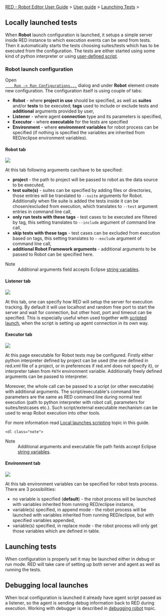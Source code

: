 <html>
<head>
<link href="PLUGINS_ROOT/org.robotframework.ide.eclipse.main.plugin.doc.user/help/style.css" rel="stylesheet" type="text/css"/>
</head>
<body>
<a href="../../../../help/index.html">RED - Robot Editor User Guide</a> &gt; <a href="../../../../help/user_guide/user_guide.html">User guide</a> &gt; <a href="../../../../help/user_guide/launching.html">Launching Tests</a> &gt; 
	<h2>Locally launched tests</h2>
<p>When <b>Robot</b> launch configuration is launched, it setups a simple server inside RED instance to which 
	execution events can be send from tests. Then it automatically starts the tests choosing suites/tests which
	has to be executed from the configuration. The tests are either started using some kind of python interpreter
	or using <a href="local_launch_scripting.html">user-defined script</a>.
	</p>
<h3>Robot launch configuration</h3>
<p>Open 
	<code><a class="command" href="javascript:executeCommand('org.eclipse.debug.ui.commands.OpenRunConfigurations')">
	Run -&gt; Run Configurations...</a></code> dialog and under <b>Robot</b> element create new configuration. The
	configuration itself is using couple of tabs:
	</p>
<ul>
<li><b>Robot</b> - where <b>project in use</b> should be specified, as well as <b>suites</b> and/or 
		<b>tests</b> to be executed; <b>tags</b> used to include or exclude tests and <b>additional</b> 
		arguments provided by user,
		</li>
<li><b>Listener</b> - where agent <b>connection</b> type and its parameters is specified,
		</li>
<li><b>Executor</b> - where <b>executable</b> for the tests are specified
		<li><b>Environment</b> - where <b>environment variables</b> for robot process can be specified (if nothing is
		specified the variables are inherited from RED/eclipse environment variables).
	</li></li></ul>
<h4>Robot tab</h4>
<img src="images/local_config_robot.png"/>
<p>At this tab following arguments can/have to be specified:
	</p>
<ul>
<li><b>project</b> - the path to project will be passed to robot as the data source to be executed,
		</li>
<li><b>test suite(s)</b> - suites can be specified by adding files or directories, those entries will
		be translated to <code>--suite</code> arguments for Robot. Additionally when file suite is added
		the tests inside it can be chosen/excluded from execution, which translates to <code>--test</code> argument entries
		in command line call,
		</li>
<li><b>only run tests with these tags</b> - test cases to be executed are filtered by tag, this setting
		translates to <code>--include</code> argument of command line call,
		</li>
<li><b>skip tests with these tags</b> - test cases can be excluded from execution based on tags,
		this setting translates to <code>--exclude</code> argument of command line call,
		</li>
<li><b>additional Robot Framework arguments</b> - additional arguments to be passed to Robot 
		can be specified here.
		</li>
</ul>
<dl class="note">
<dt>Note</dt>
<dd>Additional arguments field accepts Eclipse <a href="string_substitution.html">string variables</a>.</dd>
</dl>
<h4>Listener tab</h4>
<img src="images/local_config_listener.png"/>
<p>At this tab, one can specify how RED will setup the server for execution tracking. By default it 
	will use localhost and random free port to start the server and wait for connection, but
	other host, port and timeout can be specified. This is especially useful when used together with 
	<a href="local_launch_scripting.html">scripted launch</a>, when the script is setting up agent connection 
	in its own way.
	</p>
<h4>Executor tab</h4>
<img src="images/local_config_exec.png"/>
<p>At this page executable for Robot tests may be configured. Firstly either python interpreter defined
	by project can be used (the one defined in red.xml file of a project, or in preferences if red.xml does 
	not specify it), or interpreter taken from <code>PATH</code> environment variable. Additionally
	freely defined arguments can be passed to interpreter.
	</p>
<p>Moreover, the whole call can be passed to a script (or other executable) with additional arguments.
	The script/executable's command line parameters are the same as RED command line during normal test execution 
    (path to python interpreter with robot call, parameters for suites/testcases etc.). Such script/external executable 
    mechanism can be used to wrap Robot execution into other tools. 
	</p>
<p>For more information read <a href="local_launch_scripting.html">Local launches scripting</a> topic in this guide.
	
	<dl class="note">
<dt>Note</dt>
<dd>Additional arguments and executable file path fields accept Eclipse <a href="string_substitution.html">string variables</a>.</dd>
</dl>
<h4>Environment tab</h4>
<img src="images/local_config_env.png"/>
<p>At this tab environment variables can be specified for robot tests process. There are 3 possibilities:</p>
<ul>
<li>no variable is specified (<b>default</b>) - the robot process will be launched with variables inherited 
		from running RED/eclipse instance,</li>
<li>variable(s) specified, in append mode - the robot process will be launched with variables inherited
		from running RED/eclipse, but with specified variables appended,</li>
<li>variable(s) specified, in replace mode - the robot process will only get those variables which are
		defined in table.</li>
</ul>
<h2>Launching tests</h2>
<p>When configuration is properly set it may be launched either in debug or run mode. RED will 
	take care of setting up both server and agent as well as running the tests.
	</p>
<h2>Debugging local launches</h2>
<p>When local configuration is launched it already have agent script passed as a listener, so
	the agent is sending debug information back to RED during execution. Working with debugger is
	described in <a href="debug.html">debugging robot</a> topic.
	</p>
<br/>
<br/>
</p></body>
</html>